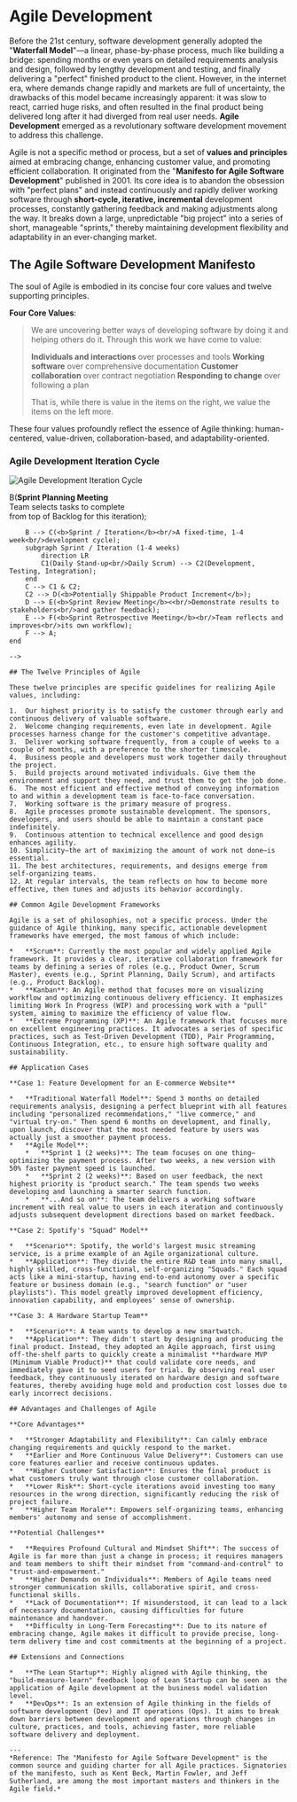 # Agile Development

Before the 21st century, software development generally adopted the "**Waterfall Model**"—a linear, phase-by-phase process, much like building a bridge: spending months or even years on detailed requirements analysis and design, followed by lengthy development and testing, and finally delivering a "perfect" finished product to the client. However, in the internet era, where demands change rapidly and markets are full of uncertainty, the drawbacks of this model became increasingly apparent: it was slow to react, carried huge risks, and often resulted in the final product being delivered long after it had diverged from real user needs. **Agile Development** emerged as a revolutionary software development movement to address this challenge.

Agile is not a specific method or process, but a set of **values and principles** aimed at embracing change, enhancing customer value, and promoting efficient collaboration. It originated from the "**Manifesto for Agile Software Development**" published in 2001. Its core idea is to abandon the obsession with "perfect plans" and instead continuously and rapidly deliver working software through **short-cycle, iterative, incremental** development processes, constantly gathering feedback and making adjustments along the way. It breaks down a large, unpredictable "big project" into a series of short, manageable "sprints," thereby maintaining development flexibility and adaptability in an ever-changing market.

## The Agile Software Development Manifesto

The soul of Agile is embodied in its concise four core values and twelve supporting principles.

**Four Core Values**:

> We are uncovering better ways of developing software by doing it and helping others do it. Through this work we have come to value:
>
> **Individuals and interactions** over processes and tools
> **Working software** over comprehensive documentation
> **Customer collaboration** over contract negotiation
> **Responding to change** over following a plan
>
> That is, while there is value in the items on the right, we value the items on the left more.

These four values profoundly reflect the essence of Agile thinking: human-centered, value-driven, collaboration-based, and adaptability-oriented.

### Agile Development Iteration Cycle

![Agile Development Iteration Cycle](./Agile-Tutorial-en-mermaid.png)

<!--
```mermaid
graph TD
    subgraph Agile Development Iterative and Incremental Cycle
        A(<b>Product Backlog</b><br/>A prioritized list of<br/>all requirements) --> B(<b>Sprint Planning Meeting</b><br/>Team selects tasks to complete<br/>from top of Backlog for this iteration);
        B --> C(<b>Sprint / Iteration</b><br/>A fixed-time, 1-4 week<br/>development cycle);
        subgraph Sprint / Iteration (1-4 weeks)
            direction LR
            C1(Daily Stand-up<br/>Daily Scrum) --> C2(Development, Testing, Integration);
        end
        C --> C1 & C2;
        C2 --> D(<b>Potentially Shippable Product Increment</b>);
        D --> E(<b>Sprint Review Meeting</b><<br/>Demonstrate results to stakeholders<br/>and gather feedback);
        E --> F(<b>Sprint Retrospective Meeting</b><br/>Team reflects and improves<br/>its own workflow);
        F --> A;
    end
```
-->

## The Twelve Principles of Agile

These twelve principles are specific guidelines for realizing Agile values, including:

1.  Our highest priority is to satisfy the customer through early and continuous delivery of valuable software.
2.  Welcome changing requirements, even late in development. Agile processes harness change for the customer's competitive advantage.
3.  Deliver working software frequently, from a couple of weeks to a couple of months, with a preference to the shorter timescale.
4.  Business people and developers must work together daily throughout the project.
5.  Build projects around motivated individuals. Give them the environment and support they need, and trust them to get the job done.
6.  The most efficient and effective method of conveying information to and within a development team is face-to-face conversation.
7.  Working software is the primary measure of progress.
8.  Agile processes promote sustainable development. The sponsors, developers, and users should be able to maintain a constant pace indefinitely.
9.  Continuous attention to technical excellence and good design enhances agility.
10. Simplicity—the art of maximizing the amount of work not done—is essential.
11. The best architectures, requirements, and designs emerge from self-organizing teams.
12. At regular intervals, the team reflects on how to become more effective, then tunes and adjusts its behavior accordingly.

## Common Agile Development Frameworks

Agile is a set of philosophies, not a specific process. Under the guidance of Agile thinking, many specific, actionable development frameworks have emerged, the most famous of which include:

*   **Scrum**: Currently the most popular and widely applied Agile framework. It provides a clear, iterative collaboration framework for teams by defining a series of roles (e.g., Product Owner, Scrum Master), events (e.g., Sprint Planning, Daily Scrum), and artifacts (e.g., Product Backlog).
*   **Kanban**: An Agile method that focuses more on visualizing workflow and optimizing continuous delivery efficiency. It emphasizes limiting Work In Progress (WIP) and processing work with a "pull" system, aiming to maximize the efficiency of value flow.
*   **Extreme Programming (XP)**: An Agile framework that focuses more on excellent engineering practices. It advocates a series of specific practices, such as Test-Driven Development (TDD), Pair Programming, Continuous Integration, etc., to ensure high software quality and sustainability.

## Application Cases

**Case 1: Feature Development for an E-commerce Website**

*   **Traditional Waterfall Model**: Spend 3 months on detailed requirements analysis, designing a perfect blueprint with all features including "personalized recommendations," "live commerce," and "virtual try-on." Then spend 6 months on development, and finally, upon launch, discover that the most needed feature by users was actually just a smoother payment process.
*   **Agile Model**:
    *   **Sprint 1 (2 weeks)**: The team focuses on one thing—optimizing the payment process. After two weeks, a new version with 50% faster payment speed is launched.
    *   **Sprint 2 (2 weeks)**: Based on user feedback, the next highest priority is "product search." The team spends two weeks developing and launching a smarter search function.
    *   **...And so on**: The team delivers a working software increment with real value to users in each iteration and continuously adjusts subsequent development directions based on market feedback.

**Case 2: Spotify's "Squad" Model**

*   **Scenario**: Spotify, the world's largest music streaming service, is a prime example of an Agile organizational culture.
*   **Application**: They divide the entire R&D team into many small, highly skilled, cross-functional, self-organizing "Squads." Each squad acts like a mini-startup, having end-to-end autonomy over a specific feature or business domain (e.g., "search function" or "user playlists"). This model greatly improved development efficiency, innovation capability, and employees' sense of ownership.

**Case 3: A Hardware Startup Team**

*   **Scenario**: A team wants to develop a new smartwatch.
*   **Application**: They didn't start by designing and producing the final product. Instead, they adopted an Agile approach, first using off-the-shelf parts to quickly create a minimalist **hardware MVP (Minimum Viable Product)** that could validate core needs, and immediately gave it to seed users for trial. By observing real user feedback, they continuously iterated on hardware design and software features, thereby avoiding huge mold and production cost losses due to early incorrect decisions.

## Advantages and Challenges of Agile

**Core Advantages**

*   **Stronger Adaptability and Flexibility**: Can calmly embrace changing requirements and quickly respond to the market.
*   **Earlier and More Continuous Value Delivery**: Customers can use core features earlier and receive continuous updates.
*   **Higher Customer Satisfaction**: Ensures the final product is what customers truly want through close customer collaboration.
*   **Lower Risk**: Short-cycle iterations avoid investing too many resources in the wrong direction, significantly reducing the risk of project failure.
*   **Higher Team Morale**: Empowers self-organizing teams, enhancing members' autonomy and sense of accomplishment.

**Potential Challenges**

*   **Requires Profound Cultural and Mindset Shift**: The success of Agile is far more than just a change in process; it requires managers and team members to shift their mindset from "command-and-control" to "trust-and-empowerment."
*   **Higher Demands on Individuals**: Members of Agile teams need stronger communication skills, collaborative spirit, and cross-functional skills.
*   **Lack of Documentation**: If misunderstood, it can lead to a lack of necessary documentation, causing difficulties for future maintenance and handover.
*   **Difficulty in Long-Term Forecasting**: Due to its nature of embracing change, Agile makes it difficult to provide precise, long-term delivery time and cost commitments at the beginning of a project.

## Extensions and Connections

*   **The Lean Startup**: Highly aligned with Agile thinking, the "build-measure-learn" feedback loop of Lean Startup can be seen as the application of Agile development at the business model validation level.
*   **DevOps**: Is an extension of Agile thinking in the fields of software development (Dev) and IT operations (Ops). It aims to break down barriers between development and operations through changes in culture, practices, and tools, achieving faster, more reliable software delivery and deployment.

---
*Reference: The "Manifesto for Agile Software Development" is the common source and guiding charter for all Agile practices. Signatories of the manifesto, such as Kent Beck, Martin Fowler, and Jeff Sutherland, are among the most important masters and thinkers in the Agile field.*